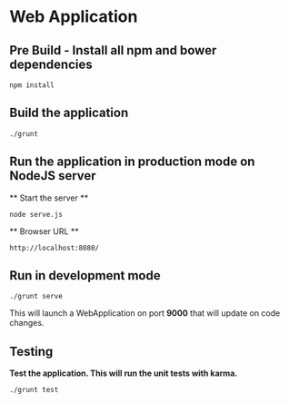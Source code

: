 # Web Application

## Pre Build - Install all npm and bower dependencies

```
npm install
```

## Build the application

```
./grunt
```

## Run the application in production mode on NodeJS server

** Start the server **

```
node serve.js
```

** Browser URL **
```
http://localhost:8080/
```


## Run in development mode

```
./grunt serve
```

This will launch a WebApplication on port **9000** that will update on code changes.

## Testing

**Test the application. This will run the unit tests with karma.**

```
./grunt test
``` 
